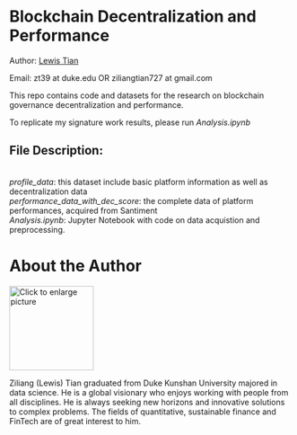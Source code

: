 # Blockchain Decentralization and Performance
Author: [Lewis Tian](www.linkedin.com/in/lewistian)

Email: zt39 at duke.edu OR ziliangtian727 at gmail.com

This repo contains code and datasets for the research on blockchain governance decentralization and performance.

To replicate my signature work results, please run <i>Analysis.ipynb</i>

## File Description:
<br><i>profile_data</i>: this dataset include basic platform information as well as decentralization data
<br><i>performance_data_with_dec_score</i>: the complete data of platform performances, acquired from Santiment
 <br><i>Analysis.ipynb</i>: Jupyter Notebook with code on data acquistion and preprocessing. 


# About the Author

<img src="https://drive.google.com/uc?export=view&id=1U7s9wWNlQh9qitt_J9UdWl8V9MX87Bbi" style="width: 150px; max-width: 100%; height: auto" title="Click to enlarge picture" />
  
Ziliang (Lewis) Tian graduated from Duke Kunshan University majored in data science. He is a global visionary who enjoys working with people from all disciplines. He is always seeking new horizons and innovative solutions to complex problems. The fields of quantitative, sustainable finance and FinTech are of great interest to him. 
